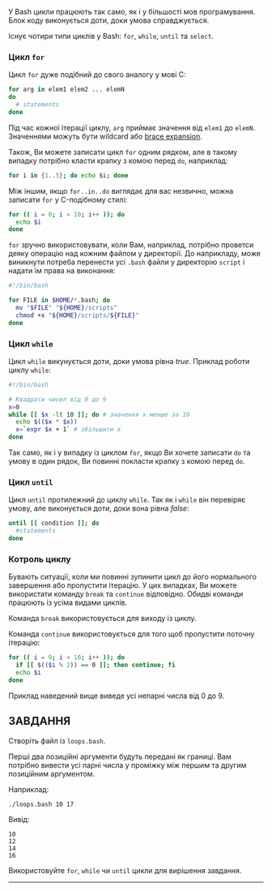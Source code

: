 У Bash цикли працюють так само, як і у більшості мов програмування. Блок коду виконується доти, доки умова справджується.

Існує чотири типи циклів у Bash: `for`, `while`, `until` та `select`.

### Цикл `for`

Цикл `for` дуже подібний до свого аналогу у мові C:

```bash
for arg in elem1 elem2 ... elemN
do
  # statements
done
```

Під час кожної ітерації циклу, `arg` приймає значення від `elem1` до `elemN`. Значеннями можуть бути wildcard або [brace expansion](#brace-expansion).

Також, Ви можете записати цикл `for` одним рядком, але в такому випадку потрібно класти крапку з комою перед `do`, наприклад:

```bash
for i in {1..5}; do echo $i; done
```

Між іншим, якщо `for..in..do` виглядає для вас незвично, можна записати `for` у C-подібному стилі:

```bash
for (( i = 0; i < 10; i++ )); do
  echo $i
done
```

`for` зручно використовувати, коли Вам, наприклад, потрібно проветси деяку операцію над кожним файлом у директорії. До наприкладу, може виникнути потреба перенести усі `.bash` файли у директорію `script` і надати їм права на виконання:

```bash
#!/bin/bash

for FILE in $HOME/*.bash; do
  mv "$FILE" "${HOME}/scripts"
  chmod +x "${HOME}/scripts/${FILE}"
done
```

### Цикл `while`

Цикл `while` викунується доти, доки умова рівна _true_. Приклад роботи циклу `while`:

```bash
#!/bin/bash

# Квадрати чисел від 0 до 9
x=0
while [[ $x -lt 10 ]]; do # значення x менше за 10
  echo $(($x * $x))
  x=`expr $x + 1` # збільшити x
done
```

Так само, як і у випадку із циклом `for`, якщо Ви хочете записати `do` та умову в один рядок, Ви повинні покласти крапку з комою перед `do`.

### Цикл `until`

Цикл `until` протилежний до циклу `while`. Так як і `while` він перевіряє умову, але виконується доти, доки вона рівна _false_:

```bash
until [[ condition ]]; do
  #statements
done
```

### Котроль циклу

Бувають ситуації, коли ми повинні зупинити цикл до його нормального завершення або пропустити ітерацію. У цих випадках, Ви можете використати команду `break` та `continue` відповідно. Обидві команди працюють із усіма видами циклів.

Команда `break` використовується для виходу із циклу.

Команда `continue` використовується для того щоб пропустити поточну ітерацію:

```bash
for (( i = 0; i < 10; i++ )); do
  if [[ $(($i % 2)) == 0 ]]; then continue; fi
  echo $i
done
```

Приклад наведений вище виведе усі непарні числа від 0 до 9.

## ЗАВДАННЯ

Створіть файл із `loops.bash`.

Перші два позиційні аргументи будуть передані як границі. Вам потрібно вивести усі парні числа у проміжку між першим та другим позиційним аргументом.

Наприклад:

    ./loops.bash 10 17

Вивід:

    10
    12
    14
    16

Використовуйте `for`, `while` чи `until` цикли для вирішення завдання.

---

